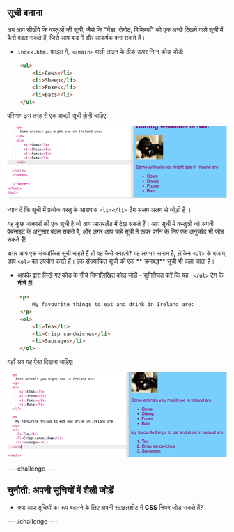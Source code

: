 ## सूची बनाना

अब आप सीखेंगे कि वस्तुओं की सूची, जैसे कि "गेंडा, रोबोट, बिल्लियाँ" को एक अच्छे दिखने वाले सूची में कैसे बदल सकते हैं, जिसे आप बाद में और आकर्षक बना सकते हैं।

- `index.html` फ़ाइल में, `</main>` वाली लाइन के ठीक ऊपर निम्न कोड जोड़ें:

```html
    <ul>
        <li>Cows</li>
        <li>Sheep</li>
        <li>Foxes</li>
        <li>Bats</li>
    </ul>
```

परिणाम इस तरह से एक अच्छी सूची होनी चाहिए:

![अव्यवस्थित सूची](images/egUnorderedList.png)

ध्यान दें कि सूची में प्रत्येक वस्तु के आसपास `<li></li>` टैग अलग अलग से जोड़ी है ।

यह कुछ जानवरों की एक सूची है जो आप आयरलैंड में देख सकते हैं। आप सूची में वस्तुओं को अपनी वेबसाइट के अनुसार बदल सकते हैं, और अगर आप चाहें सूची में ऊपर वर्णन के लिए एक अनुच्छेद भी जोड़ सकते हैं!

अगर आप एक संख्यांकित सूची चाहते हैं तो वह कैसे बनाएंगे? यह लगभग समान है, लेकिन `<ul>` के बजाय, आप `<ol>` का उपयोग करते हैं। एक संख्यांकित सूची को एक ** क्रमबद्ध** सूची भी कहा जाता है।

- आपके द्वारा लिखे गए कोड के नीचे निम्नलिखित कोड जोड़ें - सुनिश्चित करें कि यह ` </ul>` टैग के **नीचे** है!

```html
    <p>
        My favourite things to eat and drink in Ireland are:
    </p>
    <ol>
        <li>Tea</li>
        <li>Crisp sandwiches</li>
        <li>Sausages</li>
    </ol>
```

यहाँ अब यह ऐसा दिखना चाहिए:

![क्रमबद्ध सूंची](images/egOrderedList.png)

\--- challenge \---

## चुनौती: अपनी सूचियों में शैली जोड़ें

- क्या आप सूचियों का रूप बदलने के लिए अपनी स्टाइलशीट में **CSS** नियम जोड़ सकते हैं?

\--- /challenge \---